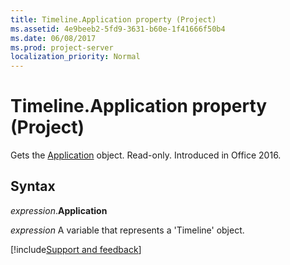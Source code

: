 ```yaml
---
title: Timeline.Application property (Project)
ms.assetid: 4e9beeb2-5fd9-3631-b60e-1f41666f50b4
ms.date: 06/08/2017
ms.prod: project-server
localization_priority: Normal
---
```



# Timeline.Application property (Project)

Gets the [Application](Project.Application.md) object. Read-only. Introduced in Office 2016.


## Syntax

_expression_.**Application**

_expression_ A variable that represents a 'Timeline' object.


[!include[Support and feedback](~/includes/feedback-boilerplate.md)]